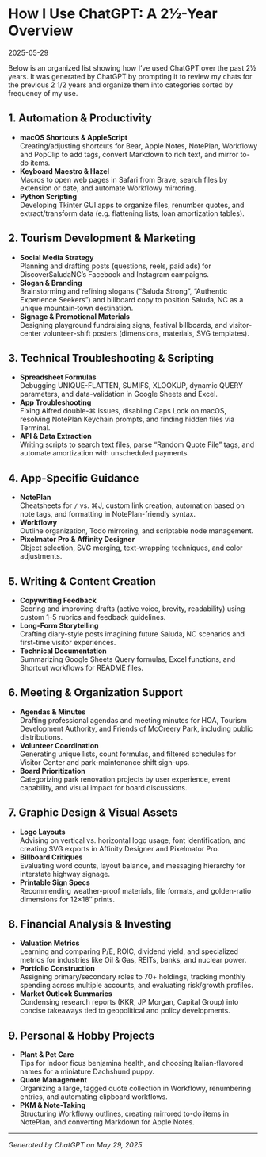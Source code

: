 # How I Use ChatGPT: A 2½-Year Overview
2025-05-29

Below is an organized list showing how I’ve used ChatGPT over the past 2½ years. It was generated by ChatGPT by prompting it to review my chats for the previous 2 1/2 years and organize them into categories sorted by frequency of my use.

## 1. Automation & Productivity
- **macOS Shortcuts & AppleScript**  
  Creating/adjusting shortcuts for Bear, Apple Notes, NotePlan, Workflowy and PopClip to add tags, convert Markdown to rich text, and mirror to-do items.  
- **Keyboard Maestro & Hazel**  
  Macros to open web pages in Safari from Brave, search files by extension or date, and automate Workflowy mirroring.  
- **Python Scripting**  
  Developing Tkinter GUI apps to organize files, renumber quotes, and extract/transform data (e.g. flattening lists, loan amortization tables).
## 2. Tourism Development & Marketing<!-- {"fold":true} -->
- **Social Media Strategy**  
  Planning and drafting posts (questions, reels, paid ads) for DiscoverSaludaNC’s Facebook and Instagram campaigns.  
- **Slogan & Branding**  
  Brainstorming and refining slogans (“Saluda Strong”, “Authentic Experience Seekers”) and billboard copy to position Saluda, NC as a unique mountain‐town destination.  
- **Signage & Promotional Materials**  
  Designing playground fundraising signs, festival billboards, and visitor-center volunteer-shift posters (dimensions, materials, SVG templates).
## 3. Technical Troubleshooting & Scripting
- **Spreadsheet Formulas**  
  Debugging UNIQUE-FLATTEN, SUMIFS, XLOOKUP, dynamic QUERY parameters, and data-validation in Google Sheets and Excel.  
- **App Troubleshooting**  
  Fixing Alfred double-⌘ issues, disabling Caps Lock on macOS, resolving NotePlan Keychain prompts, and finding hidden files via Terminal.  
- **API & Data Extraction**  
  Writing scripts to search text files, parse “Random Quote File” tags, and automate amortization with unscheduled payments.
## 4. App-Specific Guidance
- **NotePlan**  
  Cheatsheets for `/` vs. ⌘J, custom link creation, automation based on note tags, and formatting in NotePlan-friendly syntax.  
- **Workflowy**  
  Outline organization, Todo mirroring, and scriptable node management.  
- **Pixelmator Pro & Affinity Designer**  
  Object selection, SVG merging, text-wrapping techniques, and color adjustments.
## 5. Writing & Content Creation
- **Copywriting Feedback**  
  Scoring and improving drafts (active voice, brevity, readability) using custom 1–5 rubrics and feedback guidelines.  
- **Long-Form Storytelling**  
  Crafting diary-style posts imagining future Saluda, NC scenarios and first-time visitor experiences.  
- **Technical Documentation**  
  Summarizing Google Sheets Query formulas, Excel functions, and Shortcut workflows for README files.
## 6. Meeting & Organization Support
- **Agendas & Minutes**  
  Drafting professional agendas and meeting minutes for HOA, Tourism Development Authority, and Friends of McCreery Park, including public distributions.  
- **Volunteer Coordination**  
  Generating unique lists, count formulas, and filtered schedules for Visitor Center and park-maintenance shift sign-ups.  
- **Board Prioritization**  
  Categorizing park renovation projects by user experience, event capability, and visual impact for board discussions.
## 7. Graphic Design & Visual Assets
- **Logo Layouts**  
  Advising on vertical vs. horizontal logo usage, font identification, and creating SVG exports in Affinity Designer and Pixelmator Pro.  
- **Billboard Critiques**  
  Evaluating word counts, layout balance, and messaging hierarchy for interstate highway signage.  
- **Printable Sign Specs**  
  Recommending weather-proof materials, file formats, and golden-ratio dimensions for 12×18″ prints.
## 8. Financial Analysis & Investing<!-- {"fold":true} -->
- **Valuation Metrics**  
  Learning and comparing P/E, ROIC, dividend yield, and specialized metrics for industries like Oil & Gas, REITs, banks, and nuclear power.  
- **Portfolio Construction**  
  Assigning primary/secondary roles to 70+ holdings, tracking monthly spending across multiple accounts, and evaluating risk/growth profiles.  
- **Market Outlook Summaries**  
  Condensing research reports (KKR, JP Morgan, Capital Group) into concise takeaways tied to geopolitical and policy developments.
## 9. Personal & Hobby Projects
- **Plant & Pet Care**  
  Tips for indoor ficus benjamina health, and choosing Italian-flavored names for a miniature Dachshund puppy.  
- **Quote Management**  
  Organizing a large, tagged quote collection in Workflowy, renumbering entries, and automating clipboard workflows.  
- **PKM & Note-Taking**  
  Structuring Workflowy outlines, creating mirrored to-do items in NotePlan, and converting Markdown for Apple Notes.

- - -
*Generated by ChatGPT on May 29, 2025*  